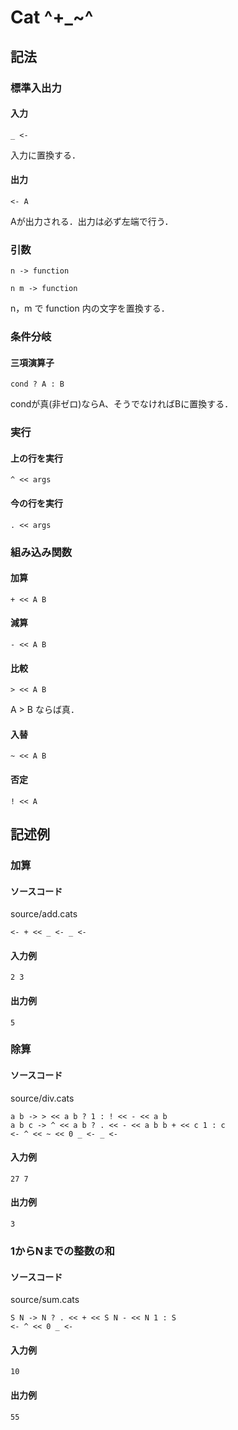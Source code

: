 # Cat ^+_~^
## 記法
### 標準入出力
#### 入力
```
_ <-
```
入力に置換する．
#### 出力
```
<- A
```
Aが出力される．出力は必ず左端で行う．
### 引数
```
n -> function
```
```
n m -> function
```
n，m で function 内の文字を置換する．
### 条件分岐
#### 三項演算子
```
cond ? A : B
```
condが真(非ゼロ)ならA、そうでなければBに置換する．
### 実行
#### 上の行を実行
```
^ << args
```
#### 今の行を実行
```
. << args
```
### 組み込み関数
#### 加算
```
+ << A B
```
#### 減算
```
- << A B
```
#### 比較
```
> << A B
```
A > B ならば真．
#### 入替
```
~ << A B
```
#### 否定
```
! << A
```
## 記述例
### 加算
#### ソースコード
source/add.cats
```
<- + << _ <- _ <-
```
#### 入力例
```
2 3
```
#### 出力例
```
5
```
### 除算
#### ソースコード
source/div.cats
```
a b -> > << a b ? 1 : ! << - << a b
a b c -> ^ << a b ? . << - << a b b + << c 1 : c
<- ^ << ~ << 0 _ <- _ <-
```
#### 入力例
```
27 7
```
#### 出力例
```
3
```
### 1からNまでの整数の和
#### ソースコード
source/sum.cats
```
S N -> N ? . << + << S N - << N 1 : S
<- ^ << 0 _ <-
```
#### 入力例
```
10
```
#### 出力例
```
55
```

